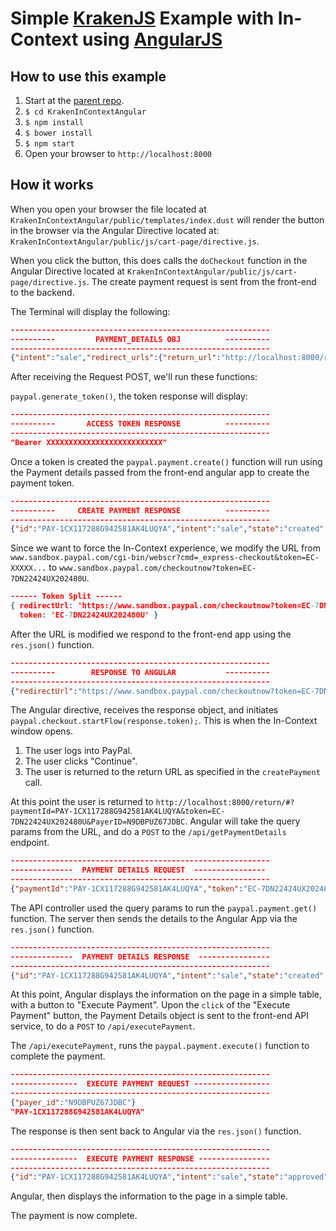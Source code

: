 # Simple [KrakenJS](http://krakenjs.com/) Example with In-Context using [AngularJS](https://angularjs.org/)

## How to use this example

1. Start at the [parent repo](https://github.com/ppnsanders/paypal-examples).
2. `$ cd KrakenInContextAngular`
3. `$ npm install`
4. `$ bower install`
5. `$ npm start`
6. Open your browser to `http://localhost:8000`

## How it works

When you open your browser the file located at `KrakenInContextAngular/public/templates/index.dust` will render the button in the browser via the Angular Directive located at: `KrakenInContextAngular/public/js/cart-page/directive.js`.

When you click the button, this does calls the `doCheckout` function in the Angular Directive located at `KrakenInContextAngular/public/js/cart-page/directive.js`.  The create payment request is sent from the front-end to the backend.

The Terminal will display the following:

```json
----------------------------------------------------------
----------         PAYMENT_DETAILS OBJ          ----------
----------------------------------------------------------
{"intent":"sale","redirect_urls":{"return_url":"http://localhost:8000/return/#","cancel_url":"http://localhost:8000/cancel/#"},"payer":{"payment_method":"paypal"},"transactions":[{"amount":{"total":"7.47","currency":"USD"},"description":"This is the payment transaction description."}]}
```

After receiving the Request POST, we'll run these functions:

`paypal.generate_token()`, the token response will display:

```json
----------------------------------------------------------
----------       ACCESS TOKEN RESPONSE          ----------
----------------------------------------------------------
"Bearer XXXXXXXXXXXXXXXXXXXXXXXXXX"
```

Once a token is created the `paypal.payment.create()` function will run using the Payment details passed from the front-end angular app to create the payment token.

```json
----------------------------------------------------------
----------     CREATE PAYMENT RESPONSE          ----------
----------------------------------------------------------
{"id":"PAY-1CX117288G942581AK4LUQYA","intent":"sale","state":"created","payer":{"payment_method":"paypal"},"transactions":[{"amount":{"total":"7.47","currency":"USD"},"description":"This is the payment transaction description.","related_resources":[]}],"create_time":"2016-04-20T09:14:08Z","links":[{"href":"https://api.sandbox.paypal.com/v1/payments/payment/PAY-1CX117288G942581AK4LUQYA","rel":"self","method":"GET"},{"href":"https://www.sandbox.paypal.com/cgi-bin/webscr?cmd=_express-checkout&token=EC-7DN22424UX202480U","rel":"approval_url","method":"REDIRECT"},{"href":"https://api.sandbox.paypal.com/v1/payments/payment/PAY-1CX117288G942581AK4LUQYA/execute","rel":"execute","method":"POST"}],"httpStatusCode":201}
```

Since we want to force the In-Context experience, we modify the URL from `www.sandbox.paypal.com/cgi-bin/webscr?cmd=_express-checkout&token=EC-XXXXX...` to `www.sandbox.paypal.com/checkoutnow?token=EC-7DN22424UX202480U`.


```json
------ Token Split ------
{ redirectUrl: 'https://www.sandbox.paypal.com/checkoutnow?token=EC-7DN22424UX202480U',
  token: 'EC-7DN22424UX202480U' }
```

After the URL is modified we respond to the front-end app using the `res.json()` function.

```json
----------------------------------------------------------
----------        RESPONSE TO ANGULAR           ----------
----------------------------------------------------------
{"redirectUrl":"https://www.sandbox.paypal.com/checkoutnow?token=EC-7DN22424UX202480U","token":"EC-7DN22424UX202480U"}
```

The Angular directive, receives the response object, and initiates `paypal.checkout.startFlow(response.token);`.  This is when the In-Context window opens.

1. The user logs into PayPal.
2. The user clicks "Continue".
3. The user is returned to the return URL as specified in the `createPayment` call.

At this point the user is returned to `http://localhost:8000/return/#?paymentId=PAY-1CX117288G942581AK4LUQYA&token=EC-7DN22424UX202480U&PayerID=N9DBPUZ67JDBC`.  Angular will take the query params from the URL, and do a `POST` to the `/api/getPaymentDetails` endpoint.

```json
----------------------------------------------------------
--------------  PAYMENT DETAILS REQUEST  ----------------
----------------------------------------------------------
{"paymentId":"PAY-1CX117288G942581AK4LUQYA","token":"EC-7DN22424UX202480U","PayerID":"N9DBPUZ67JDBC"}
```

The API controller used the query params to run the `paypal.payment.get()` function.  The server then sends the details to the Angular App via the `res.json()` function.

```json
----------------------------------------------------------
--------------  PAYMENT DETAILS RESPONSE  ----------------
----------------------------------------------------------
{"id":"PAY-1CX117288G942581AK4LUQYA","intent":"sale","state":"created","cart":"7DN22424UX202480U","payer":{"payment_method":"paypal","status":"VERIFIED","payer_info":{"email":"nate-buyer@sandersx.com","first_name":"Test","last_name":"Buyer","payer_id":"N9DBPUZ67JDBC","shipping_address":{"recipient_name":"Test Buyer","line1":"1 Main St","city":"San Jose","state":"CA","postal_code":"95131","country_code":"US"},"phone":"408-520-5199","country_code":"US","billing_address":{"line1":"1 Main St","line2":"","city":"San Jose","state":"CA","postal_code":"95131","country_code":"US"}}},"transactions":[{"amount":{"total":"7.47","currency":"USD"},"payee":{"email":"nodejs@rest.com"},"description":"This is the payment transaction description.","item_list":{"shipping_address":{"recipient_name":"Test Buyer","line1":"1 Main St","city":"San Jose","state":"CA","postal_code":"95131","country_code":"US"}},"related_resources":[],"notify_url":"http://sandersx.com/ipn/ipn_paypal.php"}],"redirect_urls":{"return_url":"http://localhost:8000/return/#?paymentId=PAY-1CX117288G942581AK4LUQYA","cancel_url":"http://localhost:8000/cancel/#"},"create_time":"2016-04-20T09:14:08Z","update_time":"2016-04-20T09:14:16Z","links":[{"href":"https://api.sandbox.paypal.com/v1/payments/payment/PAY-1CX117288G942581AK4LUQYA","rel":"self","method":"GET"},{"href":"https://api.sandbox.paypal.com/v1/payments/payment/PAY-1CX117288G942581AK4LUQYA/execute","rel":"execute","method":"POST"},{"href":"https://www.sandbox.paypal.com/cgi-bin/webscr?cmd=_express-checkout&token=EC-7DN22424UX202480U","rel":"approval_url","method":"REDIRECT"}],"httpStatusCode":200}
```

At this point, Angular displays the information on the page in a simple table, with a button to "Execute Payment".  Upon the `click` of the "Execute Payment" button, the Payment Details object is sent to the front-end API service, to do a `POST` to `/api/executePayment`.

The `/api/executePayment`, runs the `paypal.payment.execute()` function to complete the payment.

```json
----------------------------------------------------------
---------------  EXECUTE PAYMENT REQUEST -----------------
----------------------------------------------------------
{"payer_id":"N9DBPUZ67JDBC"}
"PAY-1CX117288G942581AK4LUQYA"
```

The response is then sent back to Angular via the `res.json()` function.

```json
----------------------------------------------------------
---------------  EXECUTE PAYMENT RESPONSE ----------------
----------------------------------------------------------
{"id":"PAY-1CX117288G942581AK4LUQYA","intent":"sale","state":"approved","cart":"7DN22424UX202480U","payer":{"payment_method":"paypal","status":"VERIFIED","payer_info":{"email":"nate-buyer@sandersx.com","first_name":"Test","last_name":"Buyer","payer_id":"N9DBPUZ67JDBC","shipping_address":{"recipient_name":"Test Buyer","line1":"1 Main St","city":"San Jose","state":"CA","postal_code":"95131","country_code":"US"},"phone":"4085205199","country_code":"US","billing_address":{"line1":"1 Main St","line2":"","city":"San Jose","state":"CA","postal_code":"95131","country_code":"US"}}},"transactions":[{"amount":{"total":"7.47","currency":"USD","details":{}},"payee":{"merchant_id":"MFUX86KBB6EM2"},"description":"This is the payment transaction description.","item_list":{"shipping_address":{"recipient_name":"Test Buyer","line1":"1 Main St","city":"San Jose","state":"CA","postal_code":"95131","country_code":"US"}},"related_resources":[{"sale":{"id":"9B517334XL4754429","state":"completed","amount":{"total":"7.47","currency":"USD","details":{}},"payment_mode":"INSTANT_TRANSFER","protection_eligibility":"ELIGIBLE","protection_eligibility_type":"ITEM_NOT_RECEIVED_ELIGIBLE,UNAUTHORIZED_PAYMENT_ELIGIBLE","transaction_fee":{"value":"0.52","currency":"USD"},"parent_payment":"PAY-1CX117288G942581AK4LUQYA","create_time":"2016-04-20T09:14:18Z","update_time":"2016-04-20T09:14:18Z","links":[{"href":"https://api.sandbox.paypal.com/v1/payments/sale/9B517334XL4754429","rel":"self","method":"GET"},{"href":"https://api.sandbox.paypal.com/v1/payments/sale/9B517334XL4754429/refund","rel":"refund","method":"POST"},{"href":"https://api.sandbox.paypal.com/v1/payments/payment/PAY-1CX117288G942581AK4LUQYA","rel":"parent_payment","method":"GET"}]}}]}],"create_time":"2016-04-20T09:14:19Z","links":[{"href":"https://api.sandbox.paypal.com/v1/payments/payment/PAY-1CX117288G942581AK4LUQYA","rel":"self","method":"GET"}],"httpStatusCode":200}
```

Angular, then displays the information to the page in a simple table.

The payment is now complete.
